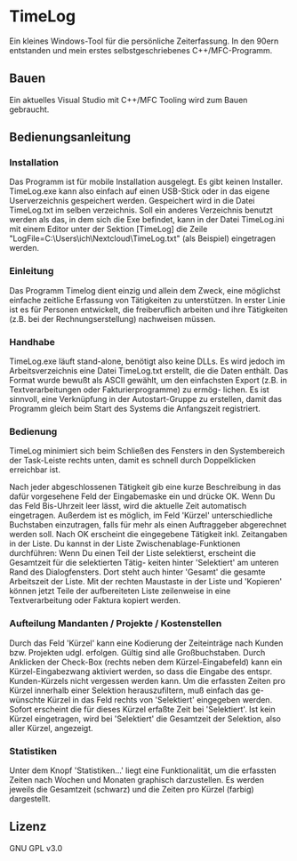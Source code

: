 # TimeLog

Ein kleines Windows-Tool für die persönliche Zeiterfassung. In den 
90ern entstanden und mein erstes selbstgeschriebenes C++/MFC-Programm.

## Bauen

Ein aktuelles Visual Studio mit C++/MFC Tooling wird zum Bauen gebraucht.

## Bedienungsanleitung

### Installation

Das Programm ist für mobile Installation ausgelegt. Es gibt keinen 
Installer. TimeLog.exe kann also einfach auf einen USB-Stick oder 
in das eigene Userverzeichnis gespeichert werden. Gespeichert wird 
in die Datei TimeLog.txt im selben verzeichnis. Soll ein anderes 
Verzeichnis benutzt werden als das, in dem sich die Exe befindet, 
kann in der Datei TimeLog.ini mit einem Editor unter der Sektion 
[TimeLog] die Zeile "LogFile=C:\Users\ich\Nextcloud\TimeLog.txt" 
(als Beispiel) eingetragen werden.

### Einleitung

Das Programm Timelog dient einzig und allein dem Zweck, eine möglichst
einfache zeitliche Erfassung von Tätigkeiten zu unterstützen. In erster
Linie ist es für Personen entwickelt, die freiberuflich arbeiten und
ihre Tätigkeiten (z.B. bei der Rechnungserstellung) nachweisen müssen.

### Handhabe

TimeLog.exe läuft stand-alone, benötigt also keine DLLs. Es wird jedoch
im Arbeitsverzeichnis eine Datei TimeLog.txt erstellt, die die Daten
enthält. Das Format wurde bewußt als ASCII gewählt, um den einfachsten
Export (z.B. in Textverarbeitungen oder Fakturierprogramme) zu ermög-
lichen. Es ist sinnvoll, eine Verknüpfung in der Autostart-Gruppe zu
erstellen, damit das Programm gleich beim Start des Systems die 
Anfangszeit registriert.

### Bedienung

TimeLog minimiert sich beim Schließen des Fensters in den Systembereich 
der Task-Leiste rechts unten, damit es schnell durch Doppelklicken erreichbar ist.

Nach jeder abgeschlossenen Tätigkeit gib eine kurze Beschreibung in 
das dafür vorgesehene Feld der Eingabemaske ein und drücke OK. Wenn Du
das Feld Bis-Uhrzeit leer lässt, wird die aktuelle Zeit automatisch 
eingetragen. Außerdem ist es möglich, im Feld 'Kürzel' unterschiedliche
Buchstaben einzutragen, falls für mehr als einen Auftraggeber
abgerechnet werden soll. Nach OK erscheint die eingegebene Tätigkeit 
inkl. Zeitangaben in der Liste. Du kannst in der Liste
Zwischenablage-Funktionen durchführen: Wenn Du einen Teil der Liste
selektierst, erscheint die Gesamtzeit für die selektierten Tätig-
keiten hinter 'Selektiert' am unteren Rand des Dialogfensters. Dort
steht auch hinter 'Gesamt' die gesamte Arbeitszeit der Liste.
Mit der rechten Maustaste in der Liste und 'Kopieren' können jetzt 
Teile der aufbereiteten Liste zeilenweise in eine Textverarbeitung oder 
Faktura kopiert werden.

### Aufteilung Mandanten / Projekte / Kostenstellen

Durch das Feld 'Kürzel' kann eine Kodierung der Zeiteinträge nach Kunden 
bzw. Projekten udgl. erfolgen. Gültig sind alle Großbuchstaben. Durch 
Anklicken der Check-Box (rechts neben dem Kürzel-Eingabefeld) kann ein 
Kürzel-Eingabezwang aktiviert werden, so dass die Eingabe des entspr. 
Kunden-Kürzels nicht vergessen werden kann. Um die erfassten Zeiten pro 
Kürzel innerhalb einer Selektion herauszufiltern, muß einfach das ge-
wünschte Kürzel in das Feld rechts von 'Selektiert' eingegeben werden. 
Sofort erscheint die für dieses Kürzel erfaßte Zeit bei 'Selektiert'. 
Ist kein Kürzel eingetragen, wird bei 'Selektiert' die Gesamtzeit der 
Selektion, also aller Kürzel, angezeigt.

### Statistiken

Unter dem Knopf 'Statistiken...' liegt eine Funktionalität, um die 
erfassten Zeiten nach Wochen und Monaten graphisch darzustellen. Es 
werden jeweils die Gesamtzeit (schwarz) und die Zeiten pro Kürzel 
(farbig) dargestellt.

## Lizenz

GNU GPL v3.0